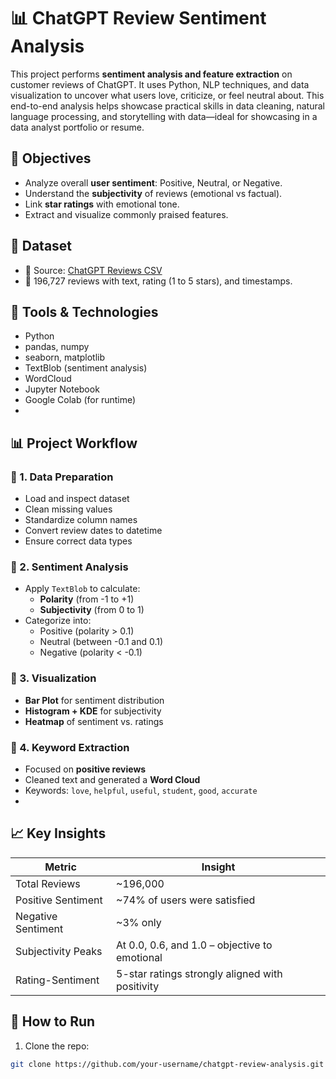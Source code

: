 # 📊 ChatGPT Review Sentiment Analysis

This project performs **sentiment analysis and feature extraction** on customer reviews of ChatGPT. It uses Python, NLP techniques, and data visualization to uncover what users love, criticize, or feel neutral about. This end-to-end analysis helps showcase practical skills in data cleaning, natural language processing, and storytelling with data—ideal for showcasing in a data analyst portfolio or resume.

## 🧠 Objectives
- Analyze overall **user sentiment**: Positive, Neutral, or Negative.
- Understand the **subjectivity** of reviews (emotional vs factual).
- Link **star ratings** with emotional tone.
- Extract and visualize commonly praised features.

## 📁 Dataset
- 📄 Source: [ChatGPT Reviews CSV](https://statso.io/wp-content/uploads/2024/08/chatgpt_reviews.csv)
- 📌 196,727 reviews with text, rating (1 to 5 stars), and timestamps.

## 🔧 Tools & Technologies
- Python
- pandas, numpy
- seaborn, matplotlib
- TextBlob (sentiment analysis)
- WordCloud
- Jupyter Notebook
- Google Colab (for runtime)
- 
## 📊 Project Workflow
### 📌 1. Data Preparation
- Load and inspect dataset
- Clean missing values
- Standardize column names
- Convert review dates to datetime
- Ensure correct data types

### 📌 2. Sentiment Analysis
- Apply `TextBlob` to calculate:
  - **Polarity** (from -1 to +1)
  - **Subjectivity** (from 0 to 1)
- Categorize into:
  - Positive (polarity > 0.1)
  - Neutral (between -0.1 and 0.1)
  - Negative (polarity < -0.1)

### 📌 3. Visualization
- **Bar Plot** for sentiment distribution  
- **Histogram + KDE** for subjectivity  
- **Heatmap** of sentiment vs. ratings  

### 📌 4. Keyword Extraction
- Focused on **positive reviews**
- Cleaned text and generated a **Word Cloud**
- Keywords: `love`, `helpful`, `useful`, `student`, `good`, `accurate`
- 
## 📈 Key Insights
| Metric              | Insight                                      |
|---------------------|----------------------------------------------|
| Total Reviews       | ~196,000                                     |
| Positive Sentiment  | ~74% of users were satisfied                 |
| Negative Sentiment  | ~3% only                                     |
| Subjectivity Peaks  | At 0.0, 0.6, and 1.0 – objective to emotional|
| Rating-Sentiment    | 5-star ratings strongly aligned with positivity |

## 🚀 How to Run
1. Clone the repo:
```bash
git clone https://github.com/your-username/chatgpt-review-analysis.git
